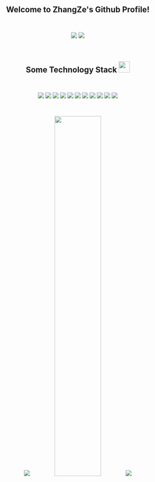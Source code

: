 <h2 align="center">Welcome to ZhangZe's Github Profile!</h2>

<br>

<p align = "center">
  <img src = "https://github-readme-stats.vercel.app/api?username=ParallelLight&show_icons=true&theme=tokyonight&line_height=40">
  <img src = "https://github-readme-stats.vercel.app/api/top-langs/?username=ParallelLight&theme=radical">
</p>

<br>

<p align="center">
<h2 align="center">Some Technology Stack <img src="https://media.giphy.com/media/WUlplcMpOCEmTGBtBW/giphy.gif" width="30"></h2>
</p>

<br>

<p align="center">
<img src="https://img.shields.io/badge/-Python-black?style=flat-square&logo=python"/>
<img src="https://img.shields.io/badge/-HTML-black?style=flat-square&logo=html5"/>
<img src="https://img.shields.io/badge/-JavaScript-black?style=flat-square&logo=javascript"/>
<img src="https://img.shields.io/badge/-CSS-black?style=flat-square&logo=css3"/>
<img src="https://img.shields.io/badge/-MySQL-black?style=flat-square&logo=mysql"/>
<img src="https://img.shields.io/badge/-Nodejs-black?style=flat-square&logo=Node.js"/>
<img src="https://img.shields.io/badge/-Vuejs-black?style=flat-square&logo=Vue.js"/>
<img src="https://img.shields.io/badge/-MongoDB-black?style=flat-square&logo=mongodb"/>
<img src="https://img.shields.io/badge/-Git-black?style=flat-square&logo=git"/>
<img src="https://img.shields.io/badge/-GitHub-black?style=flat-square&logo=github"/>
<img src="https://komarev.com/ghpvc/?username=ParallelLight&color=0EA5D6&label=ZhangZe's+Profile+ViewS" />
</p>

<br>

<p align = "center">
<img src="https://activity-graph.herokuapp.com/graph?username=ParallelLight&theme=redical">
<img width="50%" src="https://github-readme-streak-stats.herokuapp.com/?user=ParallelLight&show_icons=true&locale=en&layout=compact&theme=radical&line_height=0" />
<img src="https://cdn.jsdelivr.net/gh/ParallelLight/personal-picture/202203261059653.gif"/>
</p>

